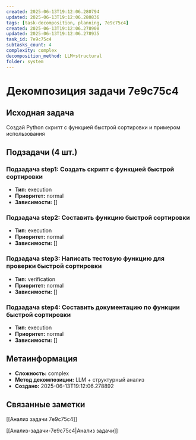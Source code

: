 ```yaml
---
created: 2025-06-13T19:12:06.280794
updated: 2025-06-13T19:12:06.280836
tags: [task-decomposition, planning, 7e9c75c4]
created: 2025-06-13T19:12:06.278908
updated: 2025-06-13T19:12:06.278935
task_id: 7e9c75c4
subtasks_count: 4
complexity: complex
decomposition_method: LLM+structural
folder: system
---
```


# Декомпозиция задачи 7e9c75c4

## Исходная задача
Создай Python скрипт с функцией быстрой сортировки и примером использования

## Подзадачи (4 шт.)

### Подзадача step1: Создать скрипт с функцией быстрой сортировки
- **Тип:** execution
- **Приоритет:** normal
- **Зависимости:** []

### Подзадача step2: Составить функцию быстрой сортировки
- **Тип:** execution
- **Приоритет:** normal
- **Зависимости:** []

### Подзадача step3: Написать тестовую функцию для проверки быстрой сортировки
- **Тип:** verification
- **Приоритет:** normal
- **Зависимости:** []

### Подзадача step4: Составить документацию по функции быстрой сортировки
- **Тип:** execution
- **Приоритет:** normal
- **Зависимости:** []


## Метаинформация
- **Сложность:** complex
- **Метод декомпозиции:** LLM + структурный анализ
- **Создано:** 2025-06-13T19:12:06.278892

## Связанные заметки
[[Анализ задачи 7e9c75c4]]

[[Анализ-задачи-7e9c75c4|Анализ задачи]]